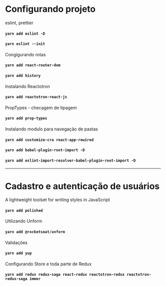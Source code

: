 # Configurando projeto

eslint, prettier
#### `yarn add eslint -D`
#### `yarn eslint --init`

Congigurando rotas
#### `yarn add react-router-dom`
#### `yarn add history`

Instalando Reactotron
#### `yarn add reactotron-react-js`

PropTypes - checagem de tipagem
#### `yarn add prop-types`

Instalando modulo para navegação de pastas
#### `yarn add customize-cra react-app-rewired`
#### `yarn add babel-plugin-root-import -D`
#### `yarn add eslint-import-resolver-babel-plugin-root-import -D`

<hr>

# Cadastro e autenticação de usuários

A lightweight toolset for writing styles in JavaScript
#### `yarn add polished`

Utilizando Unform
#### `yarn add @rocketseat/unform`

Validações
#### `yarn add yup`

Configurando Store e toda parte de Redux
#### `yarn add redux redux-saga react-redux reactotron-redux reactotron-redux-saga immer`
